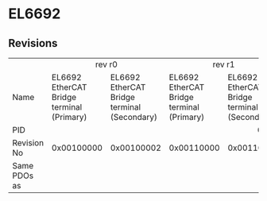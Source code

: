 # EL6692

## Revisions
<table>
<tr>
<td></td>
<td colspan=2 align="center">rev r0</td>
<td colspan=2 align="center">rev r1</td>
<td colspan=2 align="center">rev r2</td>
<td>rev r3</td>
<td>rev r4</td>
</tr>
<tr>
<td>Name</td>
<td>EL6692 EtherCAT Bridge terminal (Primary)</td>
<td>EL6692 EtherCAT Bridge terminal (Secondary)</td>
<td>EL6692 EtherCAT Bridge terminal (Primary)</td>
<td>EL6692 EtherCAT Bridge terminal (Secondary)</td>
<td>EL6692 EtherCAT Bridge terminal (Primary)</td>
<td colspan=3 align="center">EL6692 EtherCAT Bridge terminal (Secondary)</td>
</tr>
<tr>
<td>PID</td>
<td colspan=8 align="center">0x1a243052</td>
</tr>
<tr>
<td>Revision No</td>
<td>0x00100000</td>
<td>0x00100002</td>
<td>0x00110000</td>
<td>0x00110002</td>
<td>0x00120000</td>
<td>0x00120002</td>
<td>0x00130002</td>
<td>0x00140002</td>
</tr>
<tr>
<td>Same PDOs as</td>
<td colspan=8 align="center"></td>
</tr>
</table>
